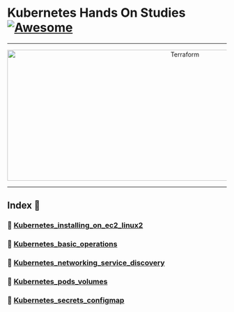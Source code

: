 Kubernetes Hands On Studies  [![Awesome](https://cdn.rawgit.com/sindresorhus/awesome/d7305f38d29fed78fa85652e3a63e154dd8e8829/media/badge.svg)](https://github.com/sindresorhus/awesome)
===============
<hr>

<p align="center">
    <img alt="Terraform" src="https://cdn.worldvectorlogo.com/logos/kubernets.svg" height="300" width="800">
</p>
<hr>

## Index 📜

### 🔖 [Kubernetes_installing_on_ec2_linux2](https://github.com/medipnegiz/Kubernetes_hands_on/tree/main/Kubernetes_installing_on_ec2_linux2)

### 🔖 [Kubernetes_basic_operations](https://github.com/medipnegiz/Kubernetes_hands_on/tree/main/Kubernetes_basic_operations)

### 🔖 [Kubernetes_networking_service_discovery](https://github.com/medipnegiz/Kubernetes_hands_on/tree/main/Kubernetes_networking_service_discovery)

### 🔖 [Kubernetes_pods_volumes](https://github.com/medipnegiz/Kubernetes_hands_on/tree/main/Kubernetes_pods_volumes)

### 🔖 [Kubernetes_secrets_configmap](https://github.com/medipnegiz/Kubernetes_hands_on/tree/main/Kubernetes_secrets_configmap)
